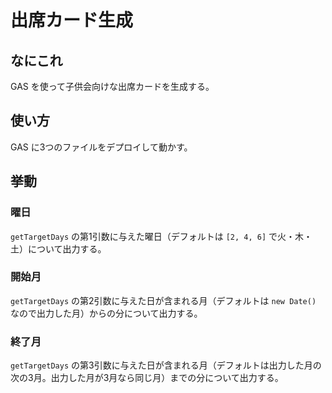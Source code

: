 # 出席カード生成

## なにこれ

GAS を使って子供会向けな出席カードを生成する。

## 使い方

GAS に3つのファイルをデプロイして動かす。

## 挙動

### 曜日

`getTargetDays` の第1引数に与えた曜日（デフォルトは `[2, 4, 6]` で火・木・土）について出力する。

### 開始月

`getTargetDays` の第2引数に与えた日が含まれる月（デフォルトは `new Date()` なので出力した月）からの分について出力する。

### 終了月

`getTargetDays` の第3引数に与えた日が含まれる月（デフォルトは出力した月の次の3月。出力した月が3月なら同じ月）までの分について出力する。
